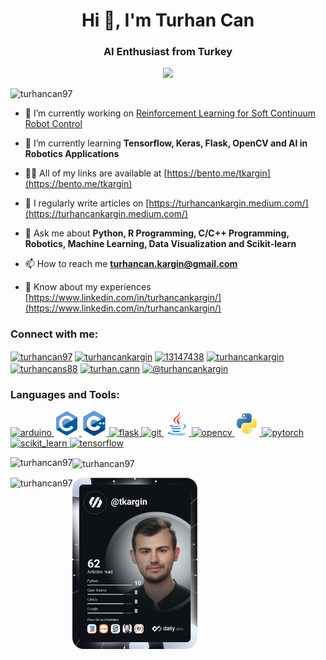 <h1 align="center">Hi 👋, I'm Turhan Can</h1>
<h3 align="center">AI Enthusiast from Turkey</h3>
<p align="middle"><img src="https://media.giphy.com/media/bcKmIWkUMCjVm/giphy.gif" width="91px"></h2> 
<p align="left"> <img src="https://komarev.com/ghpvc/?username=turhancan97&label=Profile%20views&color=0e75b6&style=flat" alt="turhancan97" /> </p>

- 🔭 I’m currently working on [Reinforcement Learning for Soft Continuum Robot Control](https://github.com/turhancan97/RL-based-Control-of-a-Soft-Continuum-Robot)

- 🌱 I’m currently learning **Tensorflow, Keras, Flask, OpenCV and AI in Robotics Applications**

- 👨‍💻 All of my links are available at [https://bento.me/tkargin](https://bento.me/tkargin)

- 📝 I regularly write articles on [https://turhancankargin.medium.com/](https://turhancankargin.medium.com/)

- 💬 Ask me about **Python, R Programming, C/C++ Programming, Robotics, Machine Learning, Data Visualization and Scikit-learn**

- 📫 How to reach me **turhancan.kargin@gmail.com**

- 📄 Know about my experiences [https://www.linkedin.com/in/turhancankargin/](https://www.linkedin.com/in/turhancankargin/)

<h3 align="left">Connect with me:</h3>
<p align="left">
<a href="https://twitter.com/turhancan97" target="blank"><img align="center" src="https://cdn.jsdelivr.net/npm/simple-icons@3.0.1/icons/twitter.svg" alt="turhancan97" height="30" width="40" /></a>
<a href="https://linkedin.com/in/turhancankargin" target="blank"><img align="center" src="https://cdn.jsdelivr.net/npm/simple-icons@3.0.1/icons/linkedin.svg" alt="turhancankargin" height="30" width="40" /></a>
<a href="https://stackoverflow.com/users/13147438" target="blank"><img align="center" src="https://cdn.jsdelivr.net/npm/simple-icons@3.0.1/icons/stackoverflow.svg" alt="13147438" height="30" width="40" /></a>
<a href="https://kaggle.com/turhancankargin" target="blank"><img align="center" src="https://cdn.jsdelivr.net/npm/simple-icons@3.0.1/icons/kaggle.svg" alt="turhancankargin" height="30" width="40" /></a>
<a href="https://fb.com/turhancans88" target="blank"><img align="center" src="https://cdn.jsdelivr.net/npm/simple-icons@3.0.1/icons/facebook.svg" alt="turhancans88" height="30" width="40" /></a>
<a href="https://instagram.com/turhan.cann" target="blank"><img align="center" src="https://cdn.jsdelivr.net/npm/simple-icons@3.0.1/icons/instagram.svg" alt="turhan.cann" height="30" width="40" /></a>
<a href="https://medium.com/@turhancankargin" target="blank"><img align="center" src="https://cdn.jsdelivr.net/npm/simple-icons@3.0.1/icons/medium.svg" alt="@turhancankargin" height="30" width="40" /></a>
</p>

<h3 align="left">Languages and Tools:</h3>
<p align="left"> <a href="https://www.arduino.cc/" target="_blank"> <img src="https://cdn.worldvectorlogo.com/logos/arduino-1.svg" alt="arduino" width="40" height="40"/> </a> <a href="https://www.cprogramming.com/" target="_blank"> <img src="https://raw.githubusercontent.com/devicons/devicon/master/icons/c/c-original.svg" alt="c" width="40" height="40"/> </a> <a href="https://www.w3schools.com/cpp/" target="_blank"> <img src="https://raw.githubusercontent.com/devicons/devicon/master/icons/cplusplus/cplusplus-original.svg" alt="cplusplus" width="40" height="40"/> </a> <a href="https://flask.palletsprojects.com/" target="_blank"> <img src="https://www.vectorlogo.zone/logos/pocoo_flask/pocoo_flask-icon.svg" alt="flask" width="40" height="40"/> </a> <a href="https://git-scm.com/" target="_blank"> <img src="https://www.vectorlogo.zone/logos/git-scm/git-scm-icon.svg" alt="git" width="40" height="40"/> </a> <a href="https://www.java.com" target="_blank"> <img src="https://raw.githubusercontent.com/devicons/devicon/master/icons/java/java-original.svg" alt="java" width="40" height="40"/> </a> <a href="https://opencv.org/" target="_blank"> <img src="https://www.vectorlogo.zone/logos/opencv/opencv-icon.svg" alt="opencv" width="40" height="40"/> </a> <a href="https://www.python.org" target="_blank"> <img src="https://raw.githubusercontent.com/devicons/devicon/master/icons/python/python-original.svg" alt="python" width="40" height="40"/> </a> <a href="https://pytorch.org/" target="_blank"> <img src="https://www.vectorlogo.zone/logos/pytorch/pytorch-icon.svg" alt="pytorch" width="40" height="40"/> </a> <a href="https://scikit-learn.org/" target="_blank"> <img src="https://upload.wikimedia.org/wikipedia/commons/0/05/Scikit_learn_logo_small.svg" alt="scikit_learn" width="40" height="40"/> </a> <a href="https://www.tensorflow.org" target="_blank"> <img src="https://www.vectorlogo.zone/logos/tensorflow/tensorflow-icon.svg" alt="tensorflow" width="40" height="40"/> </a> </p>

<div align="left">
  <a>
  <p><img align="left" src="https://github-readme-stats.vercel.app/api?username=turhancan97&show_icons=true&locale=en" alt="turhancan97" /></p>
  </a>
  <a>
  <p><img width="400" align="center" src="https://github-readme-stats.vercel.app/api/top-langs?username=turhancan97&show_icons=true&locale=en&layout=compact" alt="turhancan97" /></p>
  </a>
</div>

<div align="left">
 <a href="https://git.io/streak-stats">
  <p><img align="left" src="https://github-readme-streak-stats.herokuapp.com?user=turhancan97&border_radius=80" alt="turhancan97" />
  </p>
  </a>
  <a href="https://app.daily.dev/tkargin" target="_blank">
    <img
      width="200"
      align="center"
      src="https://github.com/turhancan97/turhancan97/blob/master/devcard.svg"
      alt="Turhan Can Kargın's Dev Card"
    />
  </a>
</div>

